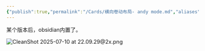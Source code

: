 ```yaml
---
{"publish":true,"permalink":"/Cards/横向卷动布局- andy mode.md","aliases":"obsidian stack tabs","created":"2025-07-10","modified":"2025-07-10","published":"2025-07-12T11:20:32.805+08:00","cssclasses":""}
---
```



某个版本后，obsidian内置了。

![CleanShot 2025-07-10 at 22.09.29@2x.png](https://pub-pic.oldwinter.top/2025/07/b34c33ee3dc070b23fadb912883ec86f.png)
